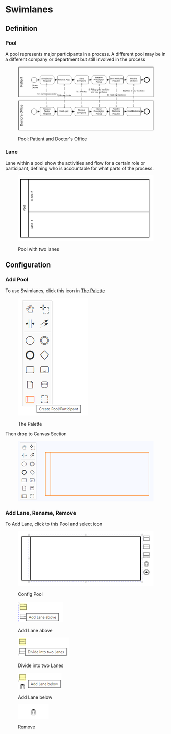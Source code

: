 # Swimlanes

## Definition

### Pool

A pool represents major participants in a process. A different pool may be in a different company or department but still involved in the process

<figure><img src="../../../.gitbook/assets/image (17).png" alt=""><figcaption><p>Pool: Patient and Doctor's Office</p></figcaption></figure>

### Lane

Lane within a pool show the activities and flow for a certain role or participant, defining who is accountable for what parts of the process.

<figure><img src="../../../.gitbook/assets/image (37).png" alt=""><figcaption><p>Pool with two lanes</p></figcaption></figure>

## Configuration

### Add Pool

To use Swimlanes, click this icon in [The Palette](../workflow-editor.md#the-palette)

<figure><img src="../../../.gitbook/assets/image (26).png" alt=""><figcaption><p>The Palette</p></figcaption></figure>

Then drop to Canvas Section

<figure><img src="../../../.gitbook/assets/image (27).png" alt=""><figcaption></figcaption></figure>

### Add Lane, Rename, Remove

To Add Lane, click to this Pool and select icon

<figure><img src="../../../.gitbook/assets/image (88).png" alt=""><figcaption><p>Config Pool</p></figcaption></figure>

<figure><img src="../../../.gitbook/assets/image (79).png" alt=""><figcaption><p>Add Lane above</p></figcaption></figure>

<figure><img src="../../../.gitbook/assets/image (105).png" alt=""><figcaption><p>Divide into two Lanes</p></figcaption></figure>

<figure><img src="../../../.gitbook/assets/image (78).png" alt=""><figcaption><p>Add Lane below</p></figcaption></figure>

<figure><img src="../../../.gitbook/assets/image (94).png" alt=""><figcaption><p>Remove</p></figcaption></figure>
